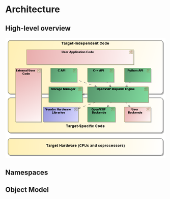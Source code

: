 Architecture
============

High-level overview
-------------------

![library components](architecture.png "OpenVSIP components")

Namespaces
----------

Object Model
------------